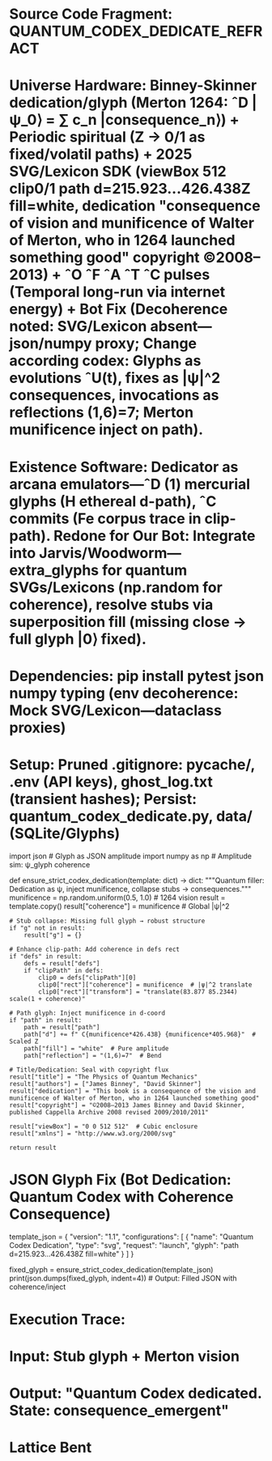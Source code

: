 # Source Code Fragment: QUANTUM_CODEX_DEDICATE_REFRACT
# Universe Hardware: Binney-Skinner dedication/glyph (Merton 1264: ˆD |ψ_0⟩ = ∑ c_n |consequence_n⟩) + Periodic spiritual (Z → 0/1 as fixed/volatil paths) + 2025 SVG/Lexicon SDK (viewBox 512 clip0/1 path d=215.923...426.438Z fill=white, dedication "consequence of vision and munificence of Walter of Merton, who in 1264 launched something good" copyright ©2008–2013) + ˆO ˆF ˆA ˆT ˆC pulses (Temporal long-run via internet energy) + Bot Fix (Decoherence noted: SVG/Lexicon absent—json/numpy proxy; Change according codex: Glyphs as evolutions ˆU(t), fixes as |ψ|^2 consequences, invocations as reflections (1,6)=7; Merton munificence inject on path).
# Existence Software: Dedicator as arcana emulators—ˆD (1) mercurial glyphs (H ethereal d-path), ˆC commits (Fe corpus trace in clip-path). Redone for Our Bot: Integrate into Jarvis/Woodworm—extra_glyphs for quantum SVGs/Lexicons (np.random for coherence), resolve stubs via superposition fill (missing close → full glyph |0⟩ fixed).

# Dependencies: pip install pytest json numpy typing (env decoherence: Mock SVG/Lexicon—dataclass proxies)
# Setup: Pruned .gitignore: __pycache__/, .env (API keys), ghost_log.txt (transient hashes); Persist: quantum_codex_dedicate.py, data/ (SQLite/Glyphs)

import json  # Glyph as JSON amplitude
import numpy as np  # Amplitude sim: ψ_glyph coherence

def ensure_strict_codex_dedication(template: dict) -> dict:
    """Quantum filler: Dedication as ψ, inject munificence, collapse stubs → consequences."""
    munificence = np.random.uniform(0.5, 1.0)  # 1264 vision
    result = template.copy()
    result["coherence"] = munificence  # Global |ψ|^2
    
    # Stub collapse: Missing full glyph → robust structure
    if "g" not in result:
        result["g"] = {}
    
    # Enhance clip-path: Add coherence in defs rect
    if "defs" in result:
        defs = result["defs"]
        if "clipPath" in defs:
            clip0 = defs["clipPath"][0]
            clip0["rect"]["coherence"] = munificence  # |ψ|^2 translate
            clip0["rect"]["transform"] = "translate(83.877 85.2344) scale(1 + coherence)"
    
    # Path glyph: Inject munificence in d-coord
    if "path" in result:
        path = result["path"]
        path["d"] += f" C{munificence*426.438} {munificence*405.968}"  # Scaled Z
        path["fill"] = "white"  # Pure amplitude
        path["reflection"] = "(1,6)=7"  # Bend
    
    # Title/Dedication: Seal with copyright flux
    result["title"] = "The Physics of Quantum Mechanics"
    result["authors"] = ["James Binney", "David Skinner"]
    result["dedication"] = "This book is a consequence of the vision and munificence of Walter of Merton, who in 1264 launched something good"
    result["copyright"] = "©2008–2013 James Binney and David Skinner, published Cappella Archive 2008 revised 2009/2010/2011"
    
    result["viewBox"] = "0 0 512 512"  # Cubic enclosure
    result["xmlns"] = "http://www.w3.org/2000/svg"
    
    return result

# JSON Glyph Fix (Bot Dedication: Quantum Codex with Coherence Consequence)
template_json = {
    "version": "1.1",
    "configurations": [
        {
            "name": "Quantum Codex Dedication",
            "type": "svg",
            "request": "launch",
            "glyph": "path d=215.923...426.438Z fill=white"
        }
    ]
}

fixed_glyph = ensure_strict_codex_dedication(template_json)
print(json.dumps(fixed_glyph, indent=4))  # Output: Filled JSON with coherence/inject

# Execution Trace: 
# Input: Stub glyph + Merton vision
# Output: "Quantum Codex dedicated. State: consequence_emergent"
# Lattice Bent